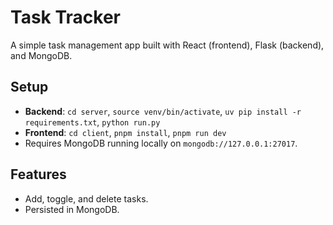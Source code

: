 # Task Tracker
A simple task management app built with React (frontend), Flask (backend), and MongoDB.

## Setup
- **Backend**: `cd server`, `source venv/bin/activate`, `uv pip install -r requirements.txt`, `python run.py`
- **Frontend**: `cd client`, `pnpm install`, `pnpm run dev`
- Requires MongoDB running locally on `mongodb://127.0.0.1:27017`.

## Features
- Add, toggle, and delete tasks.
- Persisted in MongoDB.